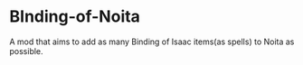 # BInding-of-Noita
A mod that aims to add as many Binding of Isaac items(as spells) to Noita as possible.
